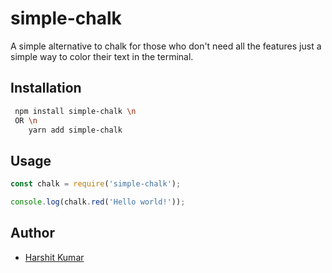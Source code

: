 # simple-chalk

A simple alternative to chalk for those who don't need all the features just a simple way to color their text in the terminal.

## Installation

```bash
 npm install simple-chalk \n
 OR \n
    yarn add simple-chalk
```

## Usage

```js
const chalk = require('simple-chalk');

console.log(chalk.red('Hello world!'));
```

## Author

-   [Harshit Kumar](https://www.harshitkumar.tech)



